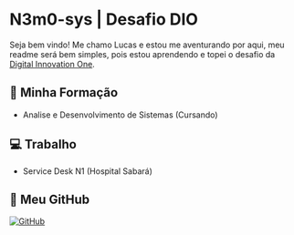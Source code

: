 # N3m0-sys | Desafio DIO


Seja bem vindo! Me chamo Lucas e estou me aventurando por aqui, meu readme será bem simples, pois estou aprendendo e topei o desafio da [Digital Innovation One](https://www.dio.me/).

## 📖 Minha Formação
- Analise e Desenvolvimento de Sistemas (Cursando)


## 💻 Trabalho
- Service Desk N1 (Hospital Sabará)


## 🔗 Meu GitHub
[![GitHub](https://img.shields.io/badge/GitHub-100000?style=for-the-badge&logo=github&logoColor=white)](https://github.com/n3m0-sys)